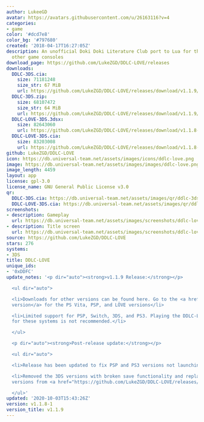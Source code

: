 ```yaml
---
author: LukeeGD
avatar: https://avatars.githubusercontent.com/u/26163116?v=4
categories:
- game
color: '#dcd7e8'
color_bg: '#797680'
created: '2018-04-17T16:27:05Z'
description: An unofficial Doki Doki Literature Club port to Lua for the PS Vita and
  other game consoles
download_page: https://github.com/LukeZGD/DDLC-LOVE/releases
downloads:
  DDLC-3DS.cia:
    size: 71181248
    size_str: 67 MiB
    url: https://github.com/LukeZGD/DDLC-LOVE/releases/download/v1.1.9/DDLC-3DS.cia
  DDLC-3DS.zip:
    size: 68107472
    size_str: 64 MiB
    url: https://github.com/LukeZGD/DDLC-LOVE/releases/download/v1.1.9/DDLC-3DS.zip
  DDLC-LOVE-3DS.3dsx:
    size: 82643060
    url: https://github.com/LukeZGD/DDLC-LOVE/releases/download/v1.1.8-1/DDLC-LOVE-43cecfd.3dsx
  DDLC-LOVE-3DS.cia:
    size: 83203008
    url: https://github.com/LukeZGD/DDLC-LOVE/releases/download/v1.1.8-1/DDLC-LOVE-43cecfd.cia
github: LukeZGD/DDLC-LOVE
icon: https://db.universal-team.net/assets/images/icons/ddlc-love.png
image: https://db.universal-team.net/assets/images/images/ddlc-love.png
image_length: 4459
layout: app
license: gpl-3.0
license_name: GNU General Public License v3.0
qr:
  DDLC-3DS.cia: https://db.universal-team.net/assets/images/qr/ddlc-3ds-cia.png
  DDLC-LOVE-3DS.cia: https://db.universal-team.net/assets/images/qr/ddlc-love-3ds-cia.png
screenshots:
- description: Gameplay
  url: https://db.universal-team.net/assets/images/screenshots/ddlc-love/gameplay.png
- description: Title screen
  url: https://db.universal-team.net/assets/images/screenshots/ddlc-love/title-screen.png
source: https://github.com/LukeZGD/DDLC-LOVE
stars: 276
systems:
- 3DS
title: DDLC-LOVE
unique_ids:
- '0xDDFC'
update_notes: '<p dir="auto"><strong>v1.1.9 Release:</strong></p>

  <ul dir="auto">

  <li>Downloads for other versions can be found here. Go to the <a href="https://github.com/LukeZGD/DDLC-LOVE/releases/latest">latest
  version</a> for the PS Vita, PSP, and LÖVE versions</li>

  <li>Limited support for PSP, Switch, 3DS, and PS3. Playing the DDLC-LOVE versions
  for these systems is not recommended.</li>

  </ul>

  <p dir="auto"><strong>Post-release update:</strong></p>

  <ul dir="auto">

  <li>Release has been updated to fix PSP and PS3 versions not launching</li>

  <li>Removed the 3DS versions with broken save functionality and replaced them with
  versions from <a href="https://github.com/LukeZGD/DDLC-LOVE/releases/v0.3.1">v0.3.1</a></li>

  </ul>'
updated: '2020-10-03T15:43:26Z'
version: v1.1.8-1
version_title: v1.1.9
---
```

